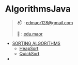 # AlgorithmsJava
> 📬 : [edmaor128@gmail.com](mailto:edmaor128@gmial.com)
> 
> 📸 : [edu.maor](https://instagram.com/edu.maor)

<!-- TOC -->

* [SORTING ALGORITHMS](src/main/java/edu/maor/sorting/README.md)
  * [HeapSort](src/main/java/edu/maor/sorting/HeapSort.java)
  * [QuickSort](src/main/java/edu/maor/sorting/QuickSort.java)
* 
<!-- TOC -->